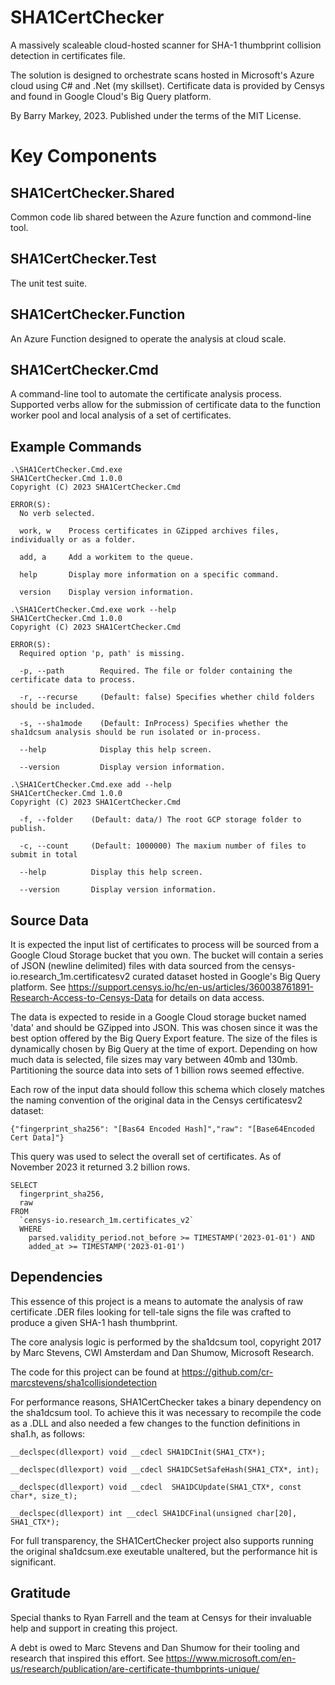 # SHA1CertChecker
A massively scaleable cloud-hosted scanner for SHA-1 thumbprint collision detection in certificates file. 

The solution is designed to orchestrate scans hosted in Microsoft's Azure cloud using C# and .Net (my skillset). Certificate data is provided by Censys and found in Google Cloud's Big Query platform.

By Barry Markey, 2023. Published under the terms of the MIT License.

# Key Components

## SHA1CertChecker.Shared
Common code lib shared between the Azure function and commond-line tool.

## SHA1CertChecker.Test
The unit test suite.

## SHA1CertChecker.Function
An Azure Function designed to operate the analysis at cloud scale. 

## SHA1CertChecker.Cmd
A command-line tool to automate the certificate analysis process. Supported verbs allow for the submission of certificate data to the function worker pool and local analysis of a set of certificates.

## Example Commands
```
.\SHA1CertChecker.Cmd.exe
SHA1CertChecker.Cmd 1.0.0
Copyright (C) 2023 SHA1CertChecker.Cmd

ERROR(S):
  No verb selected.

  work, w    Process certificates in GZipped archives files, individually or as a folder.

  add, a     Add a workitem to the queue.

  help       Display more information on a specific command.

  version    Display version information.

.\SHA1CertChecker.Cmd.exe work --help
SHA1CertChecker.Cmd 1.0.0
Copyright (C) 2023 SHA1CertChecker.Cmd

ERROR(S):
  Required option 'p, path' is missing.

  -p, --path        Required. The file or folder containing the certificate data to process.

  -r, --recurse     (Default: false) Specifies whether child folders should be included.

  -s, --sha1mode    (Default: InProcess) Specifies whether the sha1dcsum analysis should be run isolated or in-process.

  --help            Display this help screen.

  --version         Display version information.

.\SHA1CertChecker.Cmd.exe add --help
SHA1CertChecker.Cmd 1.0.0
Copyright (C) 2023 SHA1CertChecker.Cmd

  -f, --folder    (Default: data/) The root GCP storage folder to publish.

  -c, --count     (Default: 1000000) The maxium number of files to submit in total

  --help          Display this help screen.

  --version       Display version information.
```

## Source Data
It is expected the input list of certificates to process will be sourced from a Google Cloud Storage bucket that you own. The bucket will contain a series of JSON (newline delimited) files with data sourced from the censys-io.research_1m.certificatesv2 curated dataset hosted in Google's Big Query platform. See https://support.censys.io/hc/en-us/articles/360038761891-Research-Access-to-Censys-Data for details on data access.

The data is expected to reside in a Google Cloud storage bucket named 'data' and should be GZipped into JSON. This was chosen since it was the best option offered by the Big Query Export feature. The size of the files is dynamically chosen by Big Query at the time of export. Depending on how much data is selected, file sizes may vary between 40mb and 130mb. Partitioning the source data into sets of 1 billion rows seemed effective.

Each row of the input data should follow this schema which closely matches the naming convention of the original data in the Censys certificatesv2 dataset:

	{"fingerprint_sha256": "[Bas64 Encoded Hash]","raw": "[Base64Encoded Cert Data]"}

This query was used to select the overall set of certificates. As of November 2023 it returned 3.2 billion rows.

```
SELECT
  fingerprint_sha256,
  raw
FROM
  `censys-io.research_1m.certificates_v2`
  WHERE 
    parsed.validity_period.not_before >= TIMESTAMP('2023-01-01') AND
    added_at >= TIMESTAMP('2023-01-01')
```

## Dependencies
This essence of this project is a means to automate the analysis of raw certificate .DER files looking for tell-tale signs the file was crafted to produce a given SHA-1 hash thumbprint.

The core analysis logic is performed by the sha1dcsum tool, copyright 2017 by Marc Stevens, CWI Amsterdam and Dan Shumow, Microsoft Research.

The code for this project can be found at https://github.com/cr-marcstevens/sha1collisiondetection

For performance reasons, SHA1CertChecker takes a binary dependency on the sha1dcsum tool. To achieve this it was necessary to recompile the code as a .DLL and also needed a few changes to the function definitions in sha1.h, as follows:

```
__declspec(dllexport) void __cdecl SHA1DCInit(SHA1_CTX*);

__declspec(dllexport) void __cdecl SHA1DCSetSafeHash(SHA1_CTX*, int);

__declspec(dllexport) void __cdecl  SHA1DCUpdate(SHA1_CTX*, const char*, size_t);

__declspec(dllexport) int __cdecl SHA1DCFinal(unsigned char[20], SHA1_CTX*);
```

For full transparency, the SHA1CertChecker project also supports running the original sha1dcsum.exe exeutable unaltered, but the performance hit is significant.


## Gratitude
Special thanks to Ryan Farrell and the team at Censys for their invaluable help and support in creating this project. 

A debt is owed to Marc Stevens and Dan Shumow for their tooling and research that inspired this effort. See https://www.microsoft.com/en-us/research/publication/are-certificate-thumbprints-unique/